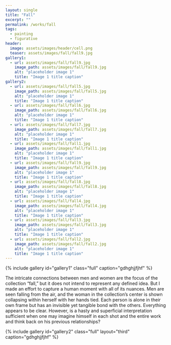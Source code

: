 ```yaml
---
layout: single
title: "Fall"
excerpt: ""
permalink: /works/fall
tags:
  - painting
  - figurative
header:
  image: assets/images/header/cell.png
  teaser: assets/images/fall/fall9.jpg 
gallery1:
  - url: assets/images/fall/fall9.jpg
    image_path: assets/images/fall/fall9.jpg
    alt: "placeholder image 1"
    title: "Image 1 title caption"
gallery2:
  - url: assets/images/fall/fall5.jpg
    image_path: assets/images/fall/fall5.jpg
    alt: "placeholder image 1"
    title: "Image 1 title caption"
  - url: assets/images/fall/fall6.jpg
    image_path: assets/images/fall/fall6.jpg
    alt: "placeholder image 1"
    title: "Image 1 title caption"
  - url: assets/images/fall/fall7.jpg
    image_path: assets/images/fall/fall7.jpg
    alt: "placeholder image 1"
    title: "Image 1 title caption"
  - url: assets/images/fall/fall1.jpg
    image_path: assets/images/fall/fall1.jpg
    alt: "placeholder image 1"
    title: "Image 1 title caption"
  - url: assets/images/fall/fall9.jpg
    image_path: assets/images/fall/fall9.jpg
    alt: "placeholder image 1"
    title: "Image 1 title caption"
  - url: assets/images/fall/fall8.jpg
    image_path: assets/images/fall/fall8.jpg
    alt: "placeholder image 1"
    title: "Image 1 title caption"
  - url: assets/images/fall/fall4.jpg
    image_path: assets/images/fall/fall4.jpg
    alt: "placeholder image 1"
    title: "Image 1 title caption"
  - url: assets/images/fall/fall3.jpg
    image_path: assets/images/fall/fall3.jpg
    alt: "placeholder image 1"
    title: "Image 1 title caption"
  - url: assets/images/fall/fall2.jpg
    image_path: assets/images/fall/fall2.jpg
    alt: "placeholder image 1"
    title: "Image 1 title caption"
---
```


{% include gallery id="gallery1" class="full" caption="gdhghjjfjhf" %}


The intricate connections between men and women are the focus of the collection “fall,” but it does not intend to represent any defined idea. But I made an effort to capture a human moment with all of its nuances. Men are seen falling from the air, and the woman in the collection’s center is shown collapsing within herself with her hands tied. Each person is alone in their own frame but has an invisible yet tangible bond with the others. 
Everything appears to be clear. However, is a hasty and superficial interpretation sufficient when one may imagine himself in each shot and the entire work and think back on his previous relationships?


{% include gallery id="gallery2" class="full" layout="third" caption="gdhghjjfjhf" %}
